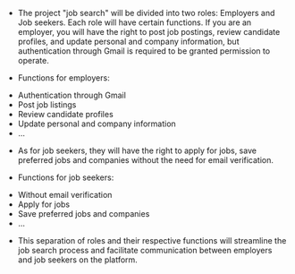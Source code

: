 - The project "job search" will be divided into two roles: Employers and Job seekers. Each role will have certain functions. If you are an employer, you will have the right to post job postings, review candidate profiles, and update personal and company information, but authentication through Gmail is required to be granted permission to operate.

- Functions for employers:
 + Authentication through Gmail
 + Post job listings
 + Review candidate profiles
 + Update personal and company information 
 + ...

- As for job seekers, they will have the right to apply for jobs, save preferred jobs and companies without the need for email verification.

- Functions for job seekers:
 + Without email verification
 + Apply for jobs
 + Save preferred jobs and companies
 + ...

- This separation of roles and their respective functions will streamline the job search process and facilitate communication between employers and job seekers on the platform.
